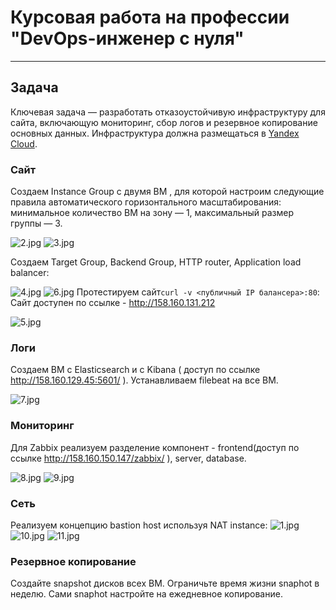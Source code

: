 #  Курсовая работа на профессии "DevOps-инженер с нуля"

---------
## Задача
Ключевая задача — разработать отказоустойчивую инфраструктуру для сайта, включающую мониторинг, сбор логов и резервное копирование основных данных. Инфраструктура должна размещаться в [Yandex Cloud](https://cloud.yandex.com/).

### Сайт
Cоздаем Instance Group с двумя ВМ , для которой настроим следующие правила автоматического горизонтального масштабирования: минимальное количество ВМ на зону — 1, максимальный размер группы — 3.

![2.jpg](./img/2.jpg)
![3.jpg](./img/3.jpg)

Создаем Target Group, Backend Group, HTTP router, Application load balancer:

![4.jpg](./img/4.jpg)
![6.jpg](./img/6.jpg)
Протестируем сайт`curl -v <публичный IP балансера>:80`: 
Сайт доступен по ссылке - http://158.160.131.212

![5.jpg](./img/5.jpg)

### Логи
Cоздаем ВМ c Elasticsearch и с Kibana ( доступ по ссылке http://158.160.129.45:5601/ ). Устанавливаем filebeat на все ВМ.

![7.jpg](./img/7.jpg)

### Мониторинг
Для Zabbix реализуем разделение компонент - frontend(доступ по ссылке http://158.160.150.147/zabbix/ ), server, database. 

![8.jpg](./img/8.jpg)
![9.jpg](./img/9.jpg)
### Сеть
Реализуем концепцию bastion host используя NAT instance:
![1.jpg](./img/1.jpg)
![10.jpg](./img/10.jpg)
![11.jpg](./img/11.jpg)

### Резервное копирование
Создайте snapshot дисков всех ВМ. Ограничьте время жизни snaphot в неделю. Сами snaphot настройте на ежедневное копирование.







